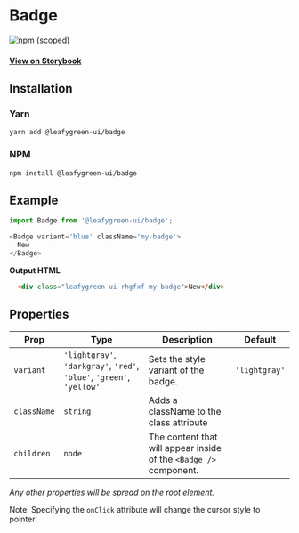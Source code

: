 # Badge

![npm (scoped)](https://img.shields.io/npm/v/@leafygreen-ui/badge.svg)

#### [View on Storybook](https://mongodb.github.io/leafygreen-ui/?path=/story/badge--default)

## Installation

### Yarn

```shell
yarn add @leafygreen-ui/badge
```

### NPM

```shell
npm install @leafygreen-ui/badge
```

## Example

```Javascript
import Badge from '@leafygreen-ui/badge';

<Badge variant='blue' className='my-badge'>
  New
</Badge>
```

**Output HTML**

```HTML
  <div class="leafygreen-ui-rhgfxf my-badge">New</div>
```

## Properties

| Prop        | Type                                                                  | Description                                                       | Default       |
| ----------- | --------------------------------------------------------------------- | ----------------------------------------------------------------- | ------------- |
| `variant`   | `'lightgray'`, `'darkgray'`, `'red'`, `'blue'`, `'green'`, `'yellow'` | Sets the style variant of the badge.                              | `'lightgray'` |
| `className` | `string`                                                              | Adds a className to the class attribute                           |               |
| `children`  | `node`                                                                | The content that will appear inside of the `<Badge />` component. |               |

_Any other properties will be spread on the root element._

Note: Specifying the `onClick` attribute will change the cursor style to pointer.
